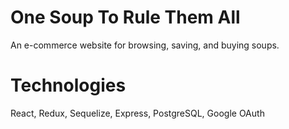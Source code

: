 # One Soup To Rule Them All

An e-commerce website for browsing, saving, and buying soups.

# Technologies 

React, Redux, Sequelize, Express, PostgreSQL, Google OAuth
